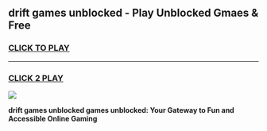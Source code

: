 
## drift games unblocked - Play Unblocked Gmaes & Free
<h3>
<a href="https://premium.freeplayer.one?title=drift_games_unblocked&ref=19F">CLICK TO PLAY</a></h3>
<hr>

<h3>
<a href="https://premium.freeplayer.one?title=drift_games_unblocked&ref=19F">CLICK 2 PLAY</a>
  
</h3>

<a href="https://premium.freeplayer.one?title=drift_games_unblocked&ref=19F/"><img src="https://clearcache.store/games.png"></a>


**drift games unblocked games unblocked: Your Gateway to Fun and Accessible Online Gaming**
